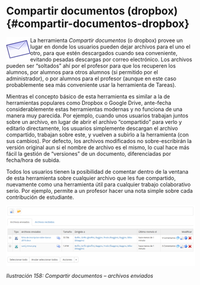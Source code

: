 # Compartir documentos (dropbox) {#compartir-documentos-dropbox}

<img width="64px" src="../assets/graphics268.svg" align="left" >La herramienta _Compartir_ _documentos_ (o dropbox) provee un lugar en donde los usuarios pueden dejar archivos para el uno el otro, para que estén descargados cuando sea conveniente, evitando pesadas descargas por correo electrónico. Los archivos pueden ser “soltados” ahí por el profesor para que los recuperen los alumnos, por alumnos para otros alumnos (si permitido por el administrador), o por alumnos para el profesor (aunque en este caso probablemente sea más conveniente usar la herramienta de Tareas).

Mientras el concepto básico de esta herramienta es similar a la de herramientas populares como Dropbox o Google Drive, ante-fecha considerablemente estas herramientas modernas y no funciona de una manera muy parecida. Por ejemplo, cuando unos usuarios trabajan juntos sobre un archivo, en lugar de abrir el archivo “compartido” para verlo y editarlo directamente, los usuarios simplemente descargan el archivo compartido, trabajan sobre este, y vuelven a subirlo a la herramienta (con sus cambios). Por defecto, los archivos modificados no sobre-escribirán la versión original aun si el nombre de archivo es el mismo, lo cual hace más fácil la gestión de “versiones” de un documento, diferenciadas por fecha/hora de subida.

Todos los usuarios tienen la posibilidad de comentar dentro de la ventana de esta herramienta sobre cualquier archivo que les fue compartido, nuevamente como una herramienta útil para cualquier trabajo colaborativo serio. Por ejemplo, permite a un profesor hacer una nota simple sobre cada contribución de estudiante.

![](../assets/graficos137.png)

*Ilustración 158: Compartir documentos – archivos enviados*